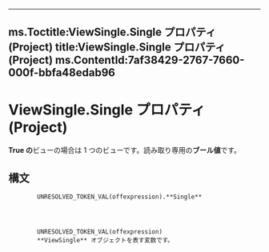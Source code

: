 

---
ms.Toctitle:ViewSingle.Single プロパティ (Project)
title:ViewSingle.Single プロパティ (Project)
ms.ContentId:7af38429-2767-7660-000f-bbfa48edab96
---
# ViewSingle.Single プロパティ (Project)




**True の**ビューの場合は 1 つのビューです。読み取り専用の**ブール値**です。

## 構文

            UNRESOLVED_TOKEN_VAL(offexpression).**Single**




            UNRESOLVED_TOKEN_VAL(offexpression)
            **ViewSingle** オブジェクトを表す変数です。




